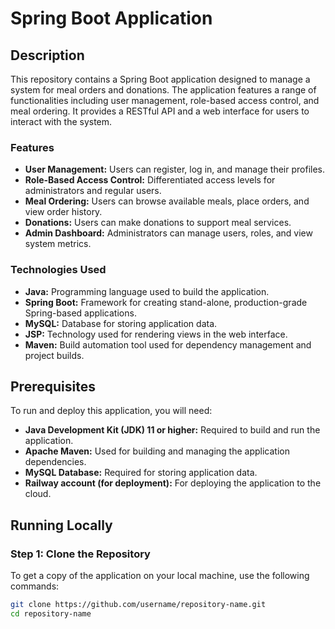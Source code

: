 # Spring Boot Application

## Description

This repository contains a Spring Boot application designed to manage a system for meal orders and donations. The application features a range of functionalities including user management, role-based access control, and meal ordering. It provides a RESTful API and a web interface for users to interact with the system.

### Features

- **User Management:** Users can register, log in, and manage their profiles. 
- **Role-Based Access Control:** Differentiated access levels for administrators and regular users.
- **Meal Ordering:** Users can browse available meals, place orders, and view order history.
- **Donations:** Users can make donations to support meal services.
- **Admin Dashboard:** Administrators can manage users, roles, and view system metrics.

### Technologies Used

- **Java:** Programming language used to build the application.
- **Spring Boot:** Framework for creating stand-alone, production-grade Spring-based applications.
- **MySQL:** Database for storing application data.
- **JSP:** Technology used for rendering views in the web interface.
- **Maven:** Build automation tool used for dependency management and project builds.

## Prerequisites

To run and deploy this application, you will need:

- **Java Development Kit (JDK) 11 or higher:** Required to build and run the application.
- **Apache Maven:** Used for building and managing the application dependencies.
- **MySQL Database:** Required for storing application data.
- **Railway account (for deployment):** For deploying the application to the cloud.

## Running Locally

### Step 1: Clone the Repository

To get a copy of the application on your local machine, use the following commands:

```bash
git clone https://github.com/username/repository-name.git
cd repository-name
